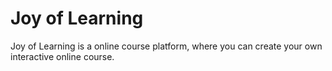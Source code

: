 # Joy of Learning
Joy of Learning is a online course platform, where you can create your own interactive online course.

